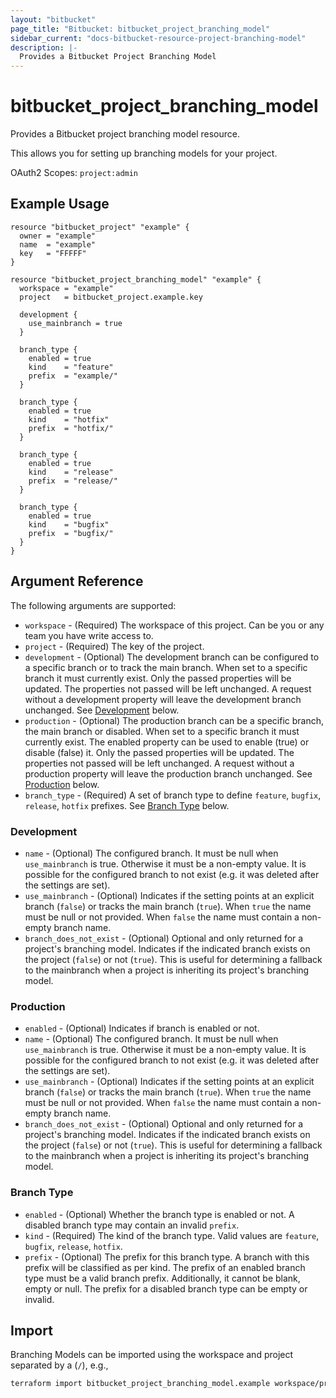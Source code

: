 ```yaml
---
layout: "bitbucket"
page_title: "Bitbucket: bitbucket_project_branching_model"
sidebar_current: "docs-bitbucket-resource-project-branching-model"
description: |-
  Provides a Bitbucket Project Branching Model
---
```


# bitbucket\_project\_branching\_model

Provides a Bitbucket project branching model resource.

This allows you for setting up branching models for your project.

OAuth2 Scopes: `project:admin`

## Example Usage

```hcl
resource "bitbucket_project" "example" {
  owner = "example"
  name  = "example"
  key   = "FFFFF"
}

resource "bitbucket_project_branching_model" "example" {
  workspace = "example"
  project   = bitbucket_project.example.key

  development {
    use_mainbranch = true
  }

  branch_type {
    enabled = true
    kind    = "feature"
    prefix  = "example/"
  }

  branch_type {
    enabled = true
    kind    = "hotfix"
    prefix  = "hotfix/"
  }
 
  branch_type {
    enabled = true
    kind    = "release"
    prefix  = "release/"
  }
 
  branch_type {
    enabled = true
    kind    = "bugfix"
    prefix  = "bugfix/"
  }   
}
```

## Argument Reference

The following arguments are supported:

* `workspace` - (Required) The workspace of this project. Can be you or any team you
  have write access to.
* `project` - (Required) The key of the project.
* `development` - (Optional) The development branch can be configured to a specific branch or to track the main branch. When set to a specific branch it must currently exist. Only the passed properties will be updated. The properties not passed will be left unchanged. A request without a development property will leave the development branch unchanged. See [Development](#development) below.
* `production` - (Optional) The production branch can be a specific branch, the main branch or disabled. When set to a specific branch it must currently exist. The enabled property can be used to enable (true) or disable (false) it. Only the passed properties will be updated. The properties not passed will be left unchanged. A request without a production property will leave the production branch unchanged. See [Production](#production) below.
* `branch_type` - (Required) A set of branch type to define `feature`, `bugfix`, `release`, `hotfix` prefixes. See [Branch Type](#branch-type) below.

### Development

* `name` - (Optional) The configured branch. It must be null when `use_mainbranch` is true. Otherwise it must be a non-empty value. It is possible for the configured branch to not exist (e.g. it was deleted after the settings are set).
* `use_mainbranch` - (Optional) Indicates if the setting points at an explicit branch (`false`) or tracks the main branch (`true`). When `true` the name must be null or not provided. When `false` the name must contain a non-empty branch name.
* `branch_does_not_exist` - (Optional) Optional and only returned for a project's branching model. Indicates if the indicated branch exists on the project (`false`) or not (`true`). This is useful for determining a fallback to the mainbranch when a project is inheriting its project's branching model.

### Production

* `enabled` - (Optional) Indicates if branch is enabled or not.
* `name` - (Optional) The configured branch. It must be null when `use_mainbranch` is true. Otherwise it must be a non-empty value. It is possible for the configured branch to not exist (e.g. it was deleted after the settings are set).
* `use_mainbranch` - (Optional) Indicates if the setting points at an explicit branch (`false`) or tracks the main branch (`true`). When `true` the name must be null or not provided. When `false` the name must contain a non-empty branch name.
* `branch_does_not_exist` - (Optional) Optional and only returned for a project's branching model. Indicates if the indicated branch exists on the project (`false`) or not (`true`). This is useful for determining a fallback to the mainbranch when a project is inheriting its project's branching model.

### Branch Type

* `enabled` - (Optional) Whether the branch type is enabled or not. A disabled branch type may contain an invalid `prefix`.
* `kind` - (Required) The kind of the branch type. Valid values are `feature`, `bugfix`, `release`, `hotfix`.
* `prefix` - (Optional) The prefix for this branch type. A branch with this prefix will be classified as per kind. The prefix of an enabled branch type must be a valid branch prefix. Additionally, it cannot be blank, empty or null. The prefix for a disabled branch type can be empty or invalid.

## Import

Branching Models can be imported using the workspace and project separated by a (`/`), e.g.,

```sh
terraform import bitbucket_project_branching_model.example workspace/project
```
